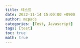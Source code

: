 ```yaml
---
title: 테스트
date: 2022-11-14 15:00:00 +0900
author: mcpads
categories: [Test, Javascript]
tags: [test]
toc: true
math: true
---
```


